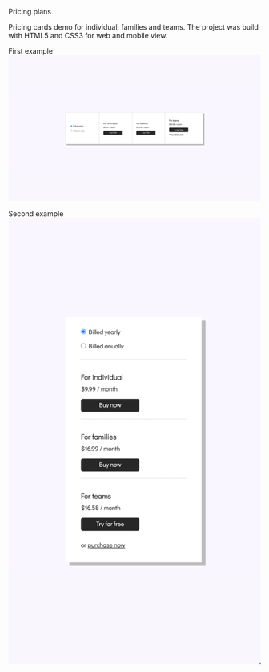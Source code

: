 Pricing plans

Pricing cards demo for individual, families and teams. The project was build with HTML5 and CSS3 for web and mobile view.


First example
![WEB](images/screen-demo-1.png)


Second example
![MObile](images/screen-demo-2.png)